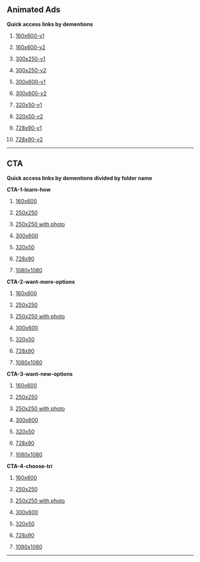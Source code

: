 ## Animated Ads

**Quick access links by dementions**
1. [160x600-v1](https://mediaonena.github.io/holstonconnect/Animated-Ads/160x600-v1/160x600-v1.html)
2. [160x600-v2](https://mediaonena.github.io/holstonconnect/Animated-Ads/160x600-v2/160x600-v2.html)

3. [300x250-v1](https://mediaonena.github.io/holstonconnect/Animated-Ads/300x250-v1/300x250-v1.html)
4. [300x250-v2](https://mediaonena.github.io/holstonconnect/Animated-Ads/300x250-v2/300x250-v2.html)

5. [300x600-v1](https://mediaonena.github.io/holstonconnect/Animated-Ads/300x600-v1/300x600-v1.html)
6. [300x600-v2](https://mediaonena.github.io/holstonconnect/Animated-Ads/300x600-v2/300x600-v2.html)

7. [320x50-v1](https://mediaonena.github.io/holstonconnect/Animated-Ads/320x50-v1/320x50-v1.html)
8. [320x50-v2](https://mediaonena.github.io/holstonconnect/Animated-Ads/320x50-v2/320x50-v2.html)

9.  [728x90-v1](https://mediaonena.github.io/holstonconnect/Animated-Ads/728x90-v1/728x90-v1.html)
10. [728x90-v2](https://mediaonena.github.io/holstonconnect/Animated-Ads/728x90-v2/728x90-v2.html)
---
## CTA 

**Quick access links by dementions divided by folder name**

**CTA-1-learn-how**
1. [160x600](https://mediaonena.github.io/holstonconnect/CTA-1-learn-how/HTML%20160x600/TriAd-CTA1-160x600.html)

2. [250x250](https://mediaonena.github.io/holstonconnect/CTA-1-learn-how/HTML%20250x250/TriAd-250x250.html)

3. [250x250 with photo](https://mediaonena.github.io/holstonconnect/CTA-1-learn-how/HTML%20250x250%20with%20Photo/TriAd-250x250-withPhoto.html)

4. [300x600](https://mediaonena.github.io/holstonconnect/CTA-1-learn-how/HTML%20300x600/TriAd-300x600.html)

5. [320x50](https://mediaonena.github.io/holstonconnect/CTA-1-learn-how/HTML%20320x50/TriAd-320x50.html)

6. [728x90](https://mediaonena.github.io/holstonconnect/CTA-1-learn-how/HTML%20728x90/TriAd-728x90.html)

7. [1080x1080](https://mediaonena.github.io/holstonconnect/CTA-1-learn-how/HTML%201080x1080/TriAd-1080x1080.html)

**CTA-2-want-more-options**
1. [160x600](https://mediaonena.github.io/holstonconnect/CTA-2-want-more-options/HTML%20160x600/TriAd-CTA2-160x600.html)

2. [250x250](https://mediaonena.github.io/holstonconnect/CTA-2-want-more-options/HTML%20250x250/TriAd-CTA2-250x250.html)

3. [250x250 with photo](https://mediaonena.github.io/holstonconnect/CTA-2-want-more-options/HTML%20250x250%20with%20Photo/TriAd-250x250-withPhoto.html)

4. [300x600](https://mediaonena.github.io/holstonconnect/CTA-2-want-more-options/HTML%20300x600/TriAd-300x600.html)

5. [320x50](https://mediaonena.github.io/holstonconnect/CTA-2-want-more-options/HTML%20320x50/TriAd-320x50.html)

6. [728x90](https://mediaonena.github.io/holstonconnect/CTA-2-want-more-options/HTML%20728x90/TriAd-728x90.html)

7. [1080x1080](https://mediaonena.github.io/holstonconnect/CTA-2-want-more-options/HTML%201080x1080/TriAd-1080x1080.html)

**CTA-3-want-new-options**
1. [160x600](https://mediaonena.github.io/holstonconnect/CTA-3-want-new-options/HTML%20160x600/TriAd-CTA3-160x600.html)

2. [250x250](https://mediaonena.github.io/holstonconnect/CTA-3-want-new-options/HTML%20250x250/TriAd-CTA3-250x250.html)

3. [250x250 with photo](https://mediaonena.github.io/holstonconnect/CTA-3-want-new-options/HTML%20250x250%20with%20Photo/TriAd-250x250-withPhoto.html)

4. [300x600](https://mediaonena.github.io/holstonconnect/CTA-3-want-new-options/HTML%20300x600/TriAd-300x600.html)

5. [320x50](https://mediaonena.github.io/holstonconnect/CTA-3-want-new-options/HTML%20320x50/TriAd-320x50.html)

6. [728x90](https://mediaonena.github.io/holstonconnect/CTA-3-want-new-options/HTML%20728x90/TriAd-728x90.html)

7. [1080x1080](https://mediaonena.github.io/holstonconnect/CTA-3-want-new-options/HTML%201080x1080/TriAd-1080x1080.html)

**CTA-4-choose-tri**
1. [160x600](https://mediaonena.github.io/holstonconnect/CTA-4-choose-tri/HTML%20160x600/TriAd-CTA4-160x600.html)

2. [250x250](https://mediaonena.github.io/holstonconnect/CTA-4-choose-tri/HTML%20250x250/TriAd-CTA4-250x250.html)

3. [250x250 with photo](https://mediaonena.github.io/holstonconnect/CTA-4-choose-tri/HTML%20250x250%20with%20Photo/TriAd-250x250-withPhoto.html)

4. [300x600](https://mediaonena.github.io/holstonconnect/CTA-4-choose-tri/HTML%20300x600/TriAd-300x600.html)

5. [320x50](https://mediaonena.github.io/holstonconnect/CTA-4-choose-tri/HTML%20320x50/TriAd-320x50.html)

6. [728x90](https://mediaonena.github.io/holstonconnect/CTA-4-choose-tri/HTML%20728x90/TriAd-728x90.html)

7. [1080x1080](https://mediaonena.github.io/holstonconnect/CTA-4-choose-tri/HTML%201080x1080/TriAd-1080x1080.html)


---
